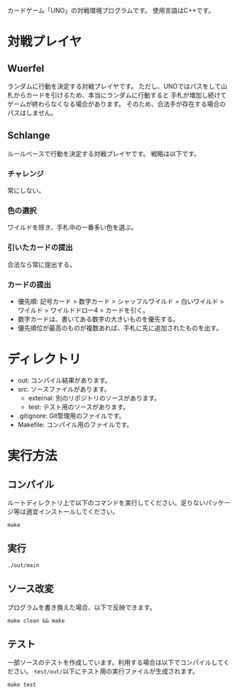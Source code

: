 カードゲーム「UNO」の対戦環境プログラムです。
使用言語はC++です。

# 対戦プレイヤ
## Wuerfel
ランダムに行動を決定する対戦プレイヤです。
ただし、UNOではパスをして山札からカードを引けるため、本当にランダムに行動すると
手札が増加し続けてゲームが終わらなくなる場合があります。
そのため、合法手が存在する場合のパスはしません。

## Schlange
ルールベースで行動を決定する対戦プレイヤです。
戦略は以下です。

### チャレンジ

常にしない。

### 色の選択

ワイルドを除き、手札中の一番多い色を選ぶ。

### 引いたカードの提出

合法なら常に提出する。

### カードの提出

- 優先順: 記号カード > 数字カード > シャッフルワイルド = 白いワイルド > ワイルド > ワイルドドロー4 > カードを引く。
- 数字カードは、書いてある数字の大きいものを優先する。
- 優先順位が最高のものが複数あれば、手札に先に追加されたものを出す。

# ディレクトリ
- out: コンパイル結果があります。
- src: ソースファイルがあります。
    - external: 別のリポジトリのソースがあります。
    - test: テスト用のソースがあります。
- .gitignore: Git管理用のファイルです。
- Makefile: コンパイル用のファイルです。

# 実行方法
## コンパイル
ルートディレクトリ上で以下のコマンドを実行してください。足りないパッケージ等は適宜インストールしてください。

```
make
```

## 実行

```
./out/main
```

## ソース改変

プログラムを書き換えた場合、以下で反映できます。

```
make clean && make
```

## テスト

一部ソースのテストを作成しています。利用する場合は以下でコンパイルしてください。
`test/out/`以下にテスト用の実行ファイルが生成されます。

```
make test
```
